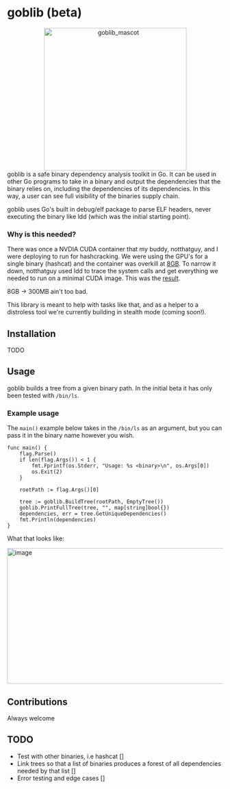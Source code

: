 # goblib (beta)

<div align=center>
<img width="333" height="333" alt="goblib_mascot" src="https://github.com/user-attachments/assets/000fce85-c306-4a30-a736-008d3f6c5f32" />
</div>
goblib is a safe binary dependency analysis toolkit in Go. It can be used in other Go programs to take in a binary and output the dependencies that the binary relies on, including the dependencies of its dependencies. In this way, a user can see full visibility of the binaries supply chain.

goblib uses Go's built in debug/elf package to parse ELF headers, never executing the binary like ldd (which was the initial starting point).

### Why is this needed?

There was once a NVDIA CUDA container that my buddy, notthatguy, and I were deploying to run for hashcracking. We were using the GPU's for a single binary (hashcat) and the container was overkill at [8GB](https://hub.docker.com/r/nvidia/cuda). To narrow it down, notthatguy used ldd to trace the system calls and get everything we needed to run on a minimal CUDA image. This was the [result](https://hub.docker.com/r/cerog/hashtopolis-nvidia-agent-lite12.0).

8GB -> 300MB ain't too bad. 

This library is meant to help with tasks like that, and as a helper to a distroless tool we're currently building in stealth mode (coming soon!).


## Installation

TODO

## Usage

goblib builds a tree from a given binary path. In the initial beta it has only been tested with `/bin/ls`.

### Example usage

The `main()` example below takes in the `/bin/ls` as an argument, but you can pass it in the binary name however you wish. 
```
func main() {
	flag.Parse()
	if len(flag.Args()) < 1 {
		fmt.Fprintf(os.Stderr, "Usage: %s <binary>\n", os.Args[0])
		os.Exit(2)
	}

	rootPath := flag.Args()[0]

	tree := goblib.BuildTree(rootPath, EmptyTree())
	goblib.PrintFullTree(tree, "", map[string]bool{})
    dependencies, err = tree.GetUniqueDependencies()
	fmt.Println(dependencies)
}
```
What that looks like:

<img width="821" height="317" alt="image" src="https://github.com/user-attachments/assets/dbde7338-8304-4338-88bd-ac8d865b5bd4" />



## Contributions
Always welcome 

## TODO 
- Test with other binaries, i.e hashcat []
- Link trees so that a list of binaries produces a forest of all dependencies needed by that list []
- Error testing and edge cases []
